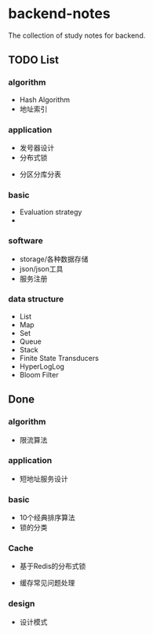 # backend-notes
The collection of study notes for backend.



## TODO List

### algorithm
* Hash Algorithm
* 地址索引

### application
+ 发号器设计
+ 分布式锁
* 分区分库分表

### basic

* Evaluation strategy
* 

### software
* storage/各种数据存储
* json/json工具
* 服务注册

### data structure
+ List
+ Map
+ Set
+ Queue
+ Stack
+ Finite State Transducers
+ HyperLogLog
+ Bloom Filter

## Done

### algorithm
* 限流算法

### application

* 短地址服务设计

### basic

* 10个经典排序算法
* 锁的分类

### Cache

* 基于Redis的分布式锁

* 缓存常见问题处理

### design

* 设计模式